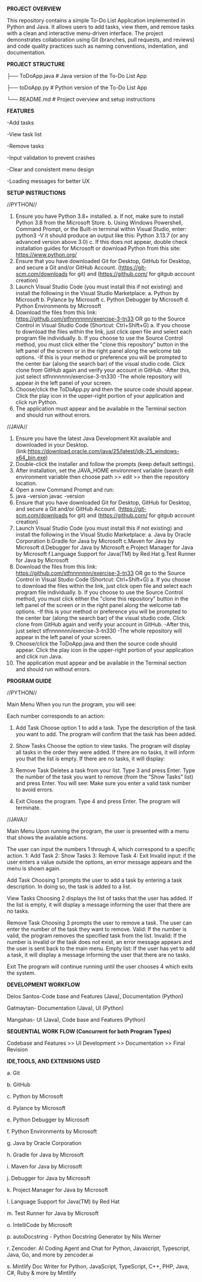 **PROJECT OVERVIEW**

This repository contains a simple To-Do List Application implemented in Python and Java. It allows users to add tasks, view them, and remove tasks with a clean and interactive menu-driven interface. 
The project demonstrates collaboration using Git (branches, pull requests, and reviews) and code quality practices such as naming conventions, indentation, and documentation.


**PROJECT STRUCTURE**

├── ToDoApp.java        # Java version of the To-Do List App

├── toDoApp.py          # Python version of the To-Do List App

└── README.md           # Project overview and setup instructions

**FEATURES**

-Add tasks

-View task list

-Remove tasks

-Input validation to prevent crashes

-Clear and consistent menu design

-Loading messages for better UX


**SETUP INSTRUCTIONS**


//PYTHON//
1. Ensure you have Python 3.8+ installed.
   a. If not, make sure to install Python 3.8 from the Microsoft Store.
   b. Using Windows Powershell, Command Prompt, or the Built-in terminal within Visual Studio, enter:
   python3 -V
   it should produce an output like this:
   Python 3.13.7 (or any advanced version above 3.0)
   c. If this does not appear, double check installation guides for Microsoft or download Python from this site: https://www.python.org/
2. Ensure that you have downloaded Git for Desktop, GitHub for Desktop, and secure a Git and/or GitHub Account. (https://git-scm.com/downloads for git) and (https://github.com/ for gitgub account creation)
3. Launch Visual Studio Code (you must install this if not existing) and install the following in the Visual Studio Marketplace:
   a. Python by Microsoft
   b. Pylance by Microsoft
   c. Python Debugger by Microsoft
   d. Python Environments by Microsoft
4. Download the files from this link: https://github.com/stfnnnnnnn/exercise-3-tn33 OR go to the Source Control in Visual Studio Code (Shortcut: Ctrl+Shift+G)
   a. If you choose to download the files within the link, just click open file and select each program file individually.
   b. If you choose to use the Source Control method, you must click either the "clone this repository" button in the left panel of the screen or in the right panel along the welcome tab options.
      -If this is your method or preference you will be prompted to the center bar (along the search bar) of the visual studio code. Click clone from GitHub again and verify your account in GitHub.
      -After this, just select stfnnnnnnn/exercise-3-tn330
      -The whole repository will appear in the left panel of your screen.
5. Choose/click the ToDoApp.py and then the source code should appear. Click the play icon in the upper-right portion of your application and click run Python.
7. The application must appear and be available in the Terminal section and should run without errors.



//JAVA//
1. Ensure you have the latest Java Development Kit available and downloaded in your Desktop. (link:https://download.oracle.com/java/25/latest/jdk-25_windows-x64_bin.exe)
2. Double-click the installer and follow the prompts (keep default settings).
3. After installation, set the JAVA_HOME environment variable (search edit environment variable then choose path >> edit >> then the repository location.
4. Open a new Command Prompt and run:
5. java -version
javac -version
6. Ensure that you have downloaded Git for Desktop, GitHub for Desktop, and secure a Git and/or GitHub Account. (https://git-scm.com/downloads for git) and (https://github.com/ for gitgub account creation)
7. Launch Visual Studio Code (you must install this if not existing) and install the following in the Visual Studio Marketplace:
   a. Java by Oracle Corporation
   b.Gradle for Java by Microsoft
   c.Maven for Java by Microsoft
   d.Debugger for Java by Microsoft
   e.Project Manager for Java by Microsoft
   f.Language Support for Java(TM) by Red Hat
   g.Test Runner for Java by Microsoft
8. Download the files from this link: https://github.com/stfnnnnnnn/exercise-3-tn33 OR go to the Source Control in Visual Studio Code (Shortcut: Ctrl+Shift+G)
   a. If you choose to download the files within the link, just click open file and select each program file individually.
   b. If you choose to use the Source Control method, you must click either the "clone this repository" button in the left panel of the screen or in the right panel along the welcome tab options.
      -If this is your method or preference you will be prompted to the center bar (along the search bar) of the visual studio code. Click clone from GitHub again and verify your account in GitHub.
      -After this, just select stfnnnnnnn/exercise-3-tn330
      -The whole repository will appear in the left panel of your screen.
9. Choose/click the ToDoApp.java and then the source code should appear. Click the play icon in the upper-right portion of your application and click run Java.
10. The application must appear and be available in the Terminal section and should run without errors.


**PROGRAM GUIDE**

//PYTHON//

Main Menu
When you run the program, you will see:

Each number corresponds to an action:
1. Add Task
  Choose option 1 to add a task.
  Type the description of the task you want to add.
  The program will confirm that the task has been added.
2. Show Tasks
  Choose the option to view tasks.
  The program will display all tasks in the order they were added.
  If there are no tasks, it will inform you that the list is empty.
  If there are no tasks, it will display:

3. Remove Task
  Deletes a task from your list.
    Type 3 and press Enter.
    Type the number of the task you want to remove (from the “Show Tasks” list) and press Enter.
    You will see:
    Make sure you enter a valid task number to avoid errors.
4. Exit
  Closes the program.
    Type 4 and press Enter.
    The program will terminate.

//JAVA//

Main Menu
Upon running the program, the user is presented with a menu that shows the available actions.

The user can input the numbers 1 through 4, which correspond to a specific action.
  1: Add Task
  2: Show Tasks
  3: Remove Task
  4: Exit
  Invalid input: if the user enters a value outside the options, an error message appears and the menu is shown again.

Add Task
  Choosing 1 prompts the user to add a task by entering a task description.
  In doing so, the task is added to a list.

View Tasks
  Choosing 2 displays the list of tasks that the user has added.
  If the list is empty, it will display a message informing the user that there are no tasks.

Remove Task
  Choosing 3 prompts the user to remove a task.
  The user can enter the number of the task they want to remove.
  Valid: If the number is valid, the program removes the specified task from the list.
  Invalid: If the number is invalid or the task does not exist, an error message appears and the user is sent back to the main menu.
  Empty list: If the user has yet to add a task, it will display a message informing the user that there are no tasks.

Exit
  The program will continue running until the user chooses 4 which exits the system.

   
**DEVELOPMENT WORKFLOW**

Delos Santos-Code base and Features (Java), Documentation (Python)

Gatmaytan- Documentation (Java), UI (Python) 

Mangahas- UI (Java), Code base and Features (Python)


**SEQUENTIAL WORK FLOW (Concurrent for both Program Types)**

Codebase and Features >> UI Development >> Documentation >> Final Revision


**IDE,TOOLS, AND EXTENSIONS USED**

a. Git

b. GitHub

c. Python by Microsoft

d. Pylance by Microsoft

e. Python Debugger by Microsoft

f. Python Environments by Microsoft

g. Java by Oracle Corporation

h. Gradle for Java by Microsoft

i. Maven for Java by Microsoft

j. Debugger for Java by Microsoft

k. Project Manager for Java by Microsoft

l. Language Support for Java(TM) by Red Hat

m. Test Runner for Java by Microsoft

o. IntelliCode by Microsoft

p. autoDocstring - Python Docstring Generator by Nils Werner

r. Zencoder: AI Coding Agent and Chat for Python, Javascript, Typescript, Java, Go, and more by zencoder.ai

s. Mintlify Doc Writer for Python, JavaScript, TypeScript, C++, PHP, Java, C#, Ruby & more by Mintlify
